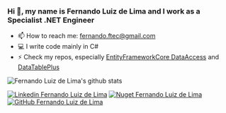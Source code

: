 ### Hi 👋, my name is Fernando Luiz de Lima and I work as a Specialist .NET Engineer

- 📫 How to reach me: fernando.ftec@gmail.com
- 💻 I write code mainly in C#
- ⚡ Check my repos, especially [EntityFrameworkCore DataAccess](https://github.com/ffernandolima/ef-core-data-access) and [DataTablePlus](https://github.com/ffernandolima/data-table-plus)

![Fernando Luiz de Lima's github stats](https://github-readme-stats.vercel.app/api?username=ffernandolima&count_private=true&theme=vue&show_icons=true)

[![Linkedin Fernando Luiz de Lima](https://img.shields.io/badge/-Fernando%20Luiz%20de%20Lima-blue?style=flat-square&logo=Linkedin&logoColor=white&link=https://www.linkedin.com/in/fernando-luiz-lima/)](https://www.linkedin.com/in/fernando-luiz-lima/)
[![Nuget Fernando Luiz de Lima](https://img.shields.io/badge/-fernando.lima-blue?style=flat-square&logo=nuget&logoColor=white&link=https://www.nuget.org/profiles/fernando.lima/)](https://www.nuget.org/profiles/fernando.lima/)
[![GitHub Fernando Luiz de Lima](https://img.shields.io/github/followers/ffernandolima?label=follow&style=social)](https://github.com/ffernandolima)
